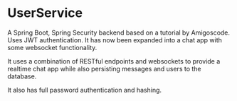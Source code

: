 # UserService
A Spring Boot, Spring Security backend based on a tutorial by Amigoscode. Uses JWT authentication. It has now been expanded into a chat app with some websocket functionality.

It uses a combination of RESTful endpoints and websockets to provide a realtime chat app while also persisting messages and users to the database.

It also has full password authentication and hashing.
